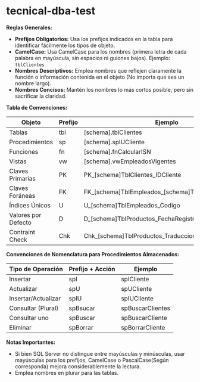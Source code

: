# tecnical-dba-test


**Reglas Generales:**

* **Prefijos Obligatorios:** Usa los prefijos indicados en la tabla para identificar fácilmente los tipos de objeto.
* **CamelCase:**  Usa CamelCase para los nombres (primera letra de cada palabra en mayúscula, sin espacios ni guiones bajos).  Ejemplo: `tblClientes`
* **Nombres Descriptivos:** Emplea nombres que reflejen claramente la función o información contenida en el objeto (No importa que sea un nombre largo).
* **Nombres Concisos:** Mantén los nombres lo más cortos posible, pero sin sacrificar la claridad.

**Tabla de Convenciones:**

| Objeto              | Prefijo | Ejemplo                                                 |
|---------------------|---------|---------------------------------------------------------|
| Tablas              | tbl     | [schema].tblClientes                                    |
| Procedimientos      | sp      | [schema].spIUCliente                                    |
| Funciones           | fn      | [schema].fnCalcularISN                                  |
| Vistas              | vw      | [schema].vwEmpleadosVigentes                            |
| Claves Primarias    | PK      | PK_[schema]TblClientes_IDCliente                        |
| Claves Foráneas     | FK      | FK_[schema]TblEmpleados_[schema]TblClientes_IdCliente   |
| Índices Únicos      | U       | U_[schema]TblEmpleados_Codigo                           |
| Valores por Defecto | D       | D_[schema]TblProductos_FechaRegistro                    |
| Contraint Check     | Chk     | Chk_[schema]TblProductos_Traduccion                     |

**Convenciones de Nomenclatura para Procedimientos Almacenados:**

| Tipo de Operación | Prefijo + Acción | Ejemplo      |
|-------------------|-----------|---------------------|
| Insertar          | spI       | spICliente          |
| Actualizar        | spU       | spUCliente          |
| Insertar/Actualizar| spIU     | spIUCliente         |
| Consultar (Plural)| spBsucar  | spBuscarClientes    |
| Consultar uno     | spBuscar  | spBuscarCliente     |
| Eliminar          | spBorrar  | spBorrarCliente     |

**Notas Importantes:**

* Si bien SQL Server no distingue entre mayúsculas y minúsculas, usar mayúsculas para los prefijos, CamelCase o PascalCase(Según corresponda) mejora considerablemente la lectura. 
* Emplea nombres en plurar para las tablas.


